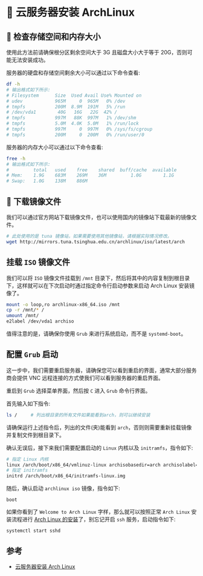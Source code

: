 #  云服务器安装 ArchLinux

##  检查存储空间和内存大小

使用此方法前请确保根分区剩余空间大于 3G 且磁盘大小大于等于 20G，否则可能无法安装成功。

服务器的硬盘和存储空间剩余大小可以通过以下命令查看:

```bash
df -h
# 输出格式如下所示:
# Filesystem      Size  Used Avail Use% Mounted on
# udev            965M     0  965M   0% /dev
# tmpfs           200M  8.9M  191M   5% /run
# /dev/vda1        40G   16G   22G  42% /
# tmpfs           997M   88K  997M   1% /dev/shm
# tmpfs           5.0M  4.0K  5.0M   1% /run/lock
# tmpfs           997M     0  997M   0% /sys/fs/cgroup
# tmpfs           200M     0  200M   0% /run/user/0
```

服务器的内存大小可以通过以下命令查看:

```bash
free -h
# 输出格式如下所示:
#         total   used    free    shared  buff/cache  available
# Mem:    1.9G    683M    269M    36M         1.0G        1.1G
# Swap:   1.0G    138M    886M
```

##  下载镜像文件

我们可以通过官方网站下载镜像文件，也可以使用国内的镜像站下载最新的镜像文件。

```bash
# 此处使用的是 tuna 镜像站，如果需要使用其他镜像站，请根据实际情况修改。
wget http://mirrors.tuna.tsinghua.edu.cn/archlinux/iso/latest/arch
```

## 挂载 `ISO` 镜像文件

我们可以将 `ISO` 镜像文件挂载到 `/mnt` 目录下，然后将其中的内容复制到根目录下，这样就可以在下次启动时通过指定命令行启动参数来启动 Arch Linux 安装镜像了。

```bash
mount -o loop,ro archlinux-x86_64.iso /mnt
cp -r /mnt/* /
umount /mnt/
e2label /dev/vda1 archiso
```

值得注意的是，请确保你使用 `Grub` 来进行系统启动，而不是 `systemd-boot`。

## 配置 `Grub` 启动

这一步中，我们需要重启服务器，请确保您可以看到重启的界面，通常大部分服务商会提供 VNC 远程连接的方式使我们可以看到服务器的重启界面。

重启到 `Grub` 选择菜单界面，然后按 `C` 进入 `Grub` 命令行界面。

首先输入如下指令:

```bash
ls /     # 列出根目录的所有文件如果能看到arch，则可以继续安装
```

请确保运行上述指令后，列出的文件(夹)能看到 `arch`，否则则需要重新挂载镜像并复制文件到根目录下。

确认无误后，接下来我们需要配置启动的 `Linux` 内核以及 `initramfs`，指令如下:

```bash
# 指定 Linux 内核
linux /arch/boot/x86_64/vmlinuz-linux archisobasedir=arch archisolabel=archiso copytoram
# 指定 initramfs
initrd /arch/boot/x86_64/initramfs-linux.img
```

随后，确认启动 `archlinux iso` 镜像，指令如下:

```
boot
```

如果你看到了 `Welcome to Arch Linux` 字样，那么就可以按照正常 `Arch Linux` 安装流程进行 [Arch Linux 的安装](/Topic/Arch/Installation.md)了，别忘记开启 `ssh` 服务，启动指令如下:

```
systemctl start sshd
```

## 参考

- [云服务器安装 Arch Linux](https://senge.dev/index.php/arch-ecs/)
